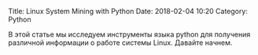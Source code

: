 Title: Linux System Mining with Python
Date: 2018-02-04 10:20
Category: Python

В этой статье мы исследуем инструменты языка python для получения различной информации о 
работе системы Linux. Давайте начнем.

